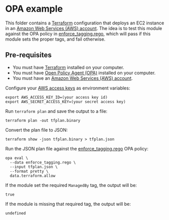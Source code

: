 # OPA example

This folder contains a [Terraform](https://www.terraform.io/) configuration that deploys an EC2 instance in an [Amazon 
Web Services (AWS) account](http://aws.amazon.com/). The idea is to test this module against the OPA policy in 
[enforce_tagging.rego](../../../../opa/09-testing-terraform-code/enforce_tagging.rego), which will pass if this module
sets the proper tags, and fail otherwise.

## Pre-requisites

* You must have [Terraform](https://www.terraform.io/) installed on your computer.
* You must have [Open Policy Agent (OPA)](https://www.openpolicyagent.org/) installed on your computer.
* You must have an [Amazon Web Services (AWS) account](http://aws.amazon.com/).

Configure your [AWS access
keys](http://docs.aws.amazon.com/general/latest/gr/aws-sec-cred-types.html#access-keys-and-secret-access-keys) as
environment variables:

```
export AWS_ACCESS_KEY_ID=(your access key id)
export AWS_SECRET_ACCESS_KEY=(your secret access key)
```

Run `terraform plan` and save the output to a file:

```
terraform plan -out tfplan.binary
```

Convert the plan file to JSON:

```
terraform show -json tfplan.binary > tfplan.json
```

Run the JSON plan file against the [enforce_tagging.rego](../../../../opa/09-testing-terraform-code/enforce_tagging.rego)
OPA policy:

```
opa eval \
  --data enforce_tagging.rego \
  --input tfplan.json \
  --format pretty \
  data.terraform.allow
```

If the module set the required `ManagedBy` tag, the output will be:

```
true
```

If the module is missing that required tag, the output will be:

```
undefined
```
